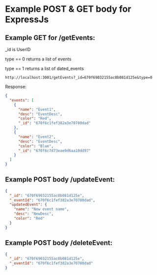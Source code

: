 # Example POST & GET body for ExpressJs 

## Example GET for /getEvents:

_id is UserID

type == 0 
returns a list of events

type == 1
returns a list of dated_events

```
http://localhost:3001/getEvents?_id=670f69032155ac0b081d125e&type=0
```

Response:

```json
{
  "events": [
    {
      "name": "Event1",
      "desc": "EventDesc",
      "color": "Red",
      "_id": "670f6c1fef382a3e70780dad"
    },
    {
      "name": "Event2",
      "desc": "EventDesc",
      "color": "Blue",
      "_id": "670f6c7d73eae9d6aa10dd97"
    }
  ]
}
```


## Example POST body /updateEvent:
```json
{
  "_id": "670f69032155ac0b081d125e",
  "_eventId": "670f6c1fef382a3e70780dad",
  "updatedEvent": {
    "name": "New event name",
    "desc": "NewDesc",
    "color": "Red"
  }
}
```

## Example POST body /deleteEvent:
```json
{
  "_id": "670f69032155ac0b081d125e",
  "_eventId": "670f6c1fef382a3e70780dad"
}
```